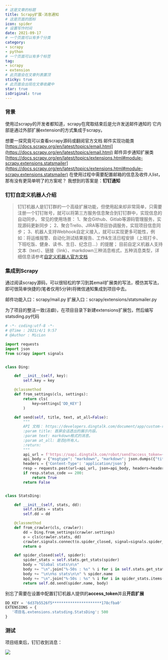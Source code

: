 ```yaml
---
# 这是文章的标题
title: Scrapy扩展-消息通知
# 这是页面的图标
icon: spider
# 设置写作时间
date: 2021-09-17
# 一个页面可以有多个分类
category:
- scrapy
- python
# 一个页面可以有多个标签
tag:
- scrapy
- extension
# 此页面会在文章列表置顶
sticky: true
# 此页面会出现在文章收藏中
star: true
isOriginal: true
---
```


### 背景


使用过scrapy的开发者都知道，scrapy在爬取结束后是允许发送邮件通知的
它内部是通过外部扩展extension的方式集成于scrapy。

<!--more-->
想要一探究竟可以查看scrapy源码或翻阅官方文档
邮件实现功能类
[https://docs.scrapy.org/en/latest/topics/email.html](https://docs.scrapy.org/en/latest/topics/email.html)
邮件异步通知扩展类
[https://docs.scrapy.org/en/latest/topics/extensions.html#module-scrapy.extensions.statsmailer](https://docs.scrapy.org/en/latest/topics/extensions.html#module-scrapy.extensions.statsmailer)
在使用过程中需要配置邮箱的信息及收件人list，那有没有更简单明了的方案呢？
我想到的答案是：**钉钉通知**
### 钉钉自定义机器人介绍


> 钉钉机器人是钉钉群的一个高级扩展功能，但使用起来却非常简单，只需要注册一个钉钉账号，就可以将第三方服务信息聚合到钉钉群中，实现信息的自动同步。
> 常见的使用场景：
> 1、聚合Github、Gitlab等源码管理服务，实现源码更新同步；
> 2、聚合Trello、JIRA等项目协调服务，实现项目信息同步；
> 3、机器人支持Webhook自定义接入，就可以实现更多可能性，例如：将运维报警、自动化测试结果报告、工作&生活日程安排（上班打卡、下班吃饭、健身、读书、生日、纪念日...）的提醒；
> 目前自定义机器人支持文本（text）、链接（link）、markdown三种消息格式，五种消息类型，详细信息请参考[自定义机器人官方文档](https://developers.dingtalk.com/document/app/custom-robot-access?spm=ding_open_doc.document.0.0.6d9d28e1QcCPII#topic-2026027)



### 集成到Scrapy
通过阅读scrapy源码，可以很轻松的学习到其email扩展类的写法，模仿其写法，即可很简单快捷的(笔者仅用5分钟)将微信通知集成到项目中去。

邮件功能入口：scrapy/mail.py
扩展入口：scrapy/extensions/statsmailer.py

为了项目的整洁一致(洁癖)，在项目目录下新建extensions扩展包，然后编写statsding.py代码
​

```python
# -*- coding:utf-8 -*-
# @Time : 2021/4/1 9:57
# @Author : MicLon

import requests
import json
from scrapy import signals


class Ding:

    def __init__(self, key):
        self.key = key

    @classmethod
    def from_settings(cls, settings):
        return cls(
            key=settings['DD_KEY']
        )

    def send(self, title, text, at_all=False):
        """
        API 文档： https://developers.dingtalk.com/document/app/custom-robot-access?spm=ding_open_doc.document.0.0.6d9d28e1QcCPII#topic-2026027
        :param title: 首屏会话透出的展示内容。
        :param text: markdown格式的消息。
        :param at_all: 是否@所有人。
        :return:
        """
        api_url = f'https://oapi.dingtalk.com/robot/send?access_token={self.key}'
        api_body = {"msgtype": "markdown", "markdown": json.dumps({"title": title, "text": text, "isAtAll": at_all})}
        headers = {'Content-Type': 'application/json'}
        resp = requests.post(url=api_url, json=api_body, headers=headers)
        if resp.status_code == 200:
            return True
        return False


class StatsDing:

    def __init__(self, stats, dd):
        self.stats = stats
        self.dd = dd

    @classmethod
    def from_crawler(cls, crawler):
        dd = Ding.from_settings(crawler.settings)
        o = cls(crawler.stats, dd)
        crawler.signals.connect(o.spider_closed, signal=signals.spider_closed)
        return o

    def spider_closed(self, spider):
        spider_stats = self.stats.get_stats(spider)
        body = "Global stats\n\n"
        body += "\n".join("%-50s : %s" % i for i in self.stats.get_stats().items())
        body += "\n\n%s stats\n\n" % spider.name
        body += "\n".join("%-50s : %s" % i for i in spider_stats.items())
        return self.dd.send(spider.name, body)

```
别忘了需要在设置中配置钉钉机器人提供的**access_token**并且**开启扩展**
```python
DD_KEY = '6d37b5526f5**********************178cfba0'
EXTENSIONS = {
   '项目名.extensions.statsding.StatsDing': 500
}
```
### 测试


项目结束后，钉钉收到消息：


![](https://miclon-job.oss-cn-hangzhou.aliyuncs.com/img/20220608082659.png)

